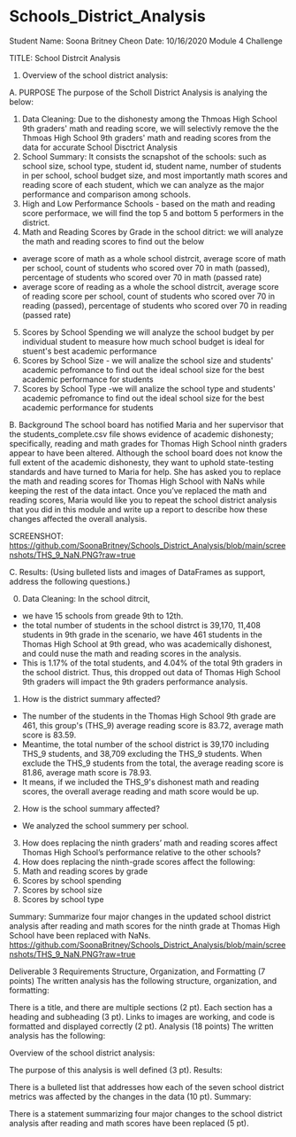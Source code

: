 # Schools_District_Analysis


Student Name: Soona Britney Cheon
Date: 10/16/2020
Module 4 Challenge

TITLE: School Distrcit Analysis
1. Overview of the school district analysis: 

A. PURPOSE
The purpose of the Scholl District Analysis is analying the below:
1) Data Cleaning: Due to the dishonesty among the Thmoas High School 9th graders' math and reading score, we will selectivly remove the the Thmoas High School 9th graders' math and reading scores from the data for accurate School Disctrict Analysis 
2) School Summary: It consists the scnapshot of the schools: such as school size, school type, student id, student name, number of students in per school, school budget size, and most importantly math scores and reading score of each student, which we can analyze as the major performance and comparison among schools. 
3) High and Low Performance Schools - based on the math and reading score performace, we will find the top 5 and bottom 5 performers in the district. 
4) Math and Reading Scores by Grade in the school ditrict: we will analyze the math and reading scores to find out the below
 - average score of math as a whole school distrcit, average score of math per school, count of students who scored over 70 in math (passed), percentage of students who scored over 70 in math (passed rate) 
 - average score of reading as a whole the school distrcit, average score of reading score per school, count of students who scored over 70 in reading (passed), percentage of students who scored over 70 in reading (passed rate)   
5) Scores by School Spending we will analyze the school budget by per individual student to measure how much school budget is ideal for stuent's best academic performance 
6) Scores by School Size - we will analize the school size and students' academic pefromance to find out the ideal school size for the best academic performance for students 
7) Scores by School Type -we will analize the school type and students' academic pefromance to find out the ideal school size for the best academic performance for students 

B. Background
The school board has notified Maria and her supervisor that the students_complete.csv file shows evidence of academic dishonesty; specifically, reading and math grades for Thomas High School ninth graders appear to have been altered. Although the school board does not know the full extent of the academic dishonesty, they want to uphold state-testing standards and have turned to Maria for help. She has asked you to replace the math and reading scores for Thomas High School with NaNs while keeping the rest of the data intact. Once you’ve replaced the math and reading scores, Maria would like you to repeat the school district analysis that you did in this module and write up a report to describe how these changes affected the overall analysis.

SCREENSHOT:
https://github.com/SoonaBritney/Schools_District_Analysis/blob/main/screenshots/THS_9_NaN.PNG?raw=true

C. Results: 
(Using bulleted lists and images of DataFrames as support, address the following questions.)

0) Data Cleaning: In the school ditrcit, 
- we have 15 schools from greade 9th to 12th.  
- the total number of students in the school distrct is 39,170, 11,408 students in 9th grade in the scenario, we have 461 students in the Thomas High School at 9th gread, who was academically dishonest, and could nuse the math and reading scores in the analysis. 
- This is 1.17% of the total students, and 4.04% of the total 9th graders in the school district. Thus, this dropped out data of Thomas High School 9th graders will impact the 9th graders performance analysis.

1) How is the district summary affected?
- The number of the students in the Thomas High School 9th grade are 461, this group's (THS_9) average reading score is 83.72, average math score is 83.59.
- Meantime, the total number of the school district is 39,170 including THS_9 students, and 38,709 excluding the THS_9 students. When exclude the THS_9 students from the total, the average reading score is 81.86, average math score is 78.93.
- It means, if we included the THS_9's dishonest math and reading scores, the overall average reading and math score would be up.  

2) How is the school summary affected?
- We analyzed the school summery per school.

3) How does replacing the ninth graders’ math and reading scores affect Thomas High School’s performance relative to the other schools?
4) How does replacing the ninth-grade scores affect the following:
5) Math and reading scores by grade
6) Scores by school spending
7) Scores by school size
8) Scores by school type

Summary: 
Summarize four major changes in the updated school district analysis after reading and math scores for the ninth grade at Thomas High School have been replaced with NaNs.
https://github.com/SoonaBritney/Schools_District_Analysis/blob/main/screenshots/THS_9_NaN.PNG?raw=true

Deliverable 3 Requirements
Structure, Organization, and Formatting (7 points)
The written analysis has the following structure, organization, and formatting:

There is a title, and there are multiple sections (2 pt).
Each section has a heading and subheading (3 pt).
Links to images are working, and code is formatted and displayed correctly (2 pt).
Analysis (18 points)
The written analysis has the following:



Overview of the school district analysis:

The purpose of this analysis is well defined (3 pt).
Results:

There is a bulleted list that addresses how each of the seven school district metrics was affected by the changes in the data (10 pt).
Summary:

There is a statement summarizing four major changes to the school district analysis after reading and math scores have been replaced (5 pt).
